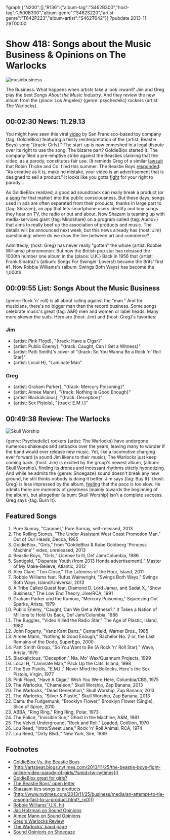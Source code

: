 ?graph {"N200":[],"R136":{"album-tag":"S462B300","host-tag":"J500B300","album-genre":"S462S220","artist-genre":"T642P223","album-artist":"S462T642"}}
?pubdate 2013-11-29T00:00

# Show 418: Songs about the Music Business & Opinions on The Warlocks

![musicbusiness](http://static.soundopinions.org/images/2013/musicbusiness.jpg)

The Business: What happens when artists take a look inward? Jim and Greg play the best *Songs About the Music Industry*. And they review the new album from the {place: Los Angeles} {genre: psychedelic} rockers {artist: The Warlocks}.

## 00:02:30 News: 11.29.13
You might have seen this viral [video](http://www.youtube.com/watch?v=D12UMVA7Ztw) by San Francisco-based toy company {tag: GoldieBlox} featuring a feisty reinterpretation of the  {artist: Beastie Boys} song "{track: Girls}." The start-up is now enmeshed in a legal dispute over its right to use the song. The bizarre part? GoldieBlox started it. The company filed a pre-emptive strike against the Beasties claiming that the video, as a parody, constitutes fair use. (It reminds Greg of a similar [lawsuit](http://marquee.blogs.cnn.com/2013/08/16/robin-thicke-pharell-and-t-i-sue-over-blurred-lines/) that Robin Thicke and Co. filed this summer. The Beastie Boys [responded](http://music-mix.ew.com/2013/11/25/beastie-boys-respond-to-goldieblox-lawsuit-with-open-letter/): "As creative as it is, make no mistake, your video is an advertisement that is designed to sell a product." It looks like you gotta [fight](http://www.youtube.com/watch?v=eBShN8qT4lk) for your right to parody…
 
As GoldieBlox realized, a good ad soundtrack can really break a product (or a [song](http://www.youtube.com/watch?v=BIOW9fLT9eY) for that matter) into the public consciousness. But these days, songs used in ads are often separated from their products, thanks in large part to {tag: Shazam}, an app that lets smartphone users identify and buy songs they hear on TV, the radio or out and about. Now Shazam is teaming up with media-services giant {tag: Mindshare} on a program called {tag: Audio+} that aims to really beef up the association of products and music. The details will be announced next week, but this news already has {host: Jim} questioning: where do we draw the line between art and commerce?

Admittedly, {host: Greg} has never really "gotten" the whole {artist: Robbie Williams} phenomenon. But now the British pop star has released the 1000th number one album in the {place: U.K.} Back in 1956 that {artist: Frank Sinatra}'s {album: Songs For Swingin' Lovers!} became the Brits' first #1. Now Robbie Williams's {album: Swings Both Ways} has become the 1,000th. 

## 00:09:55 List: Songs About the Music Business
{genre: Rock 'n' roll} is all about railing against the "man." And for musicians, there's no bigger man than the record business. Some songs celebrate music's great {tag: A&R} men and women or label heads. Many more skewer the suits. Here are {host: Jim} and {host: Greg}'s favorites:

### Jim
- {artist: Pink Floyd}, "{track: Have a Cigar}"
- {artist: Public Enemy}, "{track: Caught, Can I Get a Witness}"
- {artist: Patti Smith}'s cover of  "{track: So You Wanna Be a Rock 'n' Roll Star}"
- {artist: Local H}, "Laminate Man"

### Greg	
- {artist: Graham Parker}, "{track: Mercury Poisoning}"
- {artist: Aimee Mann}, "{track: Nothing is Good Enough}"
- {artist: Blackalicious}, "{track: Deception}"
- {artist: Sex Pistols}, "{track: E.M.I.}"

## 00:49:38 Review: The Warlocks
![Skull Worship](http://is2.mzstatic.com/image/thumb/Features/v4/ee/7c/90/ee7c9020-8a58-1c69-c22e-04d810f2c3af/dj.mdeshajf.jpg/600x600bb-85.jpg "19615706/721866636")

{genre: Psychedelic} rockers {artist: The Warlocks} have undergone numerous shakeups and setbacks over the years, leaving many to wonder if the band would ever release new music. Yet, like a locomotive charging ever forward (a sound Jim likens to their music), The Warlocks just keep coming back. {host: Jim} is excited by the group's newest album, {album: Skull Worship}, finding its drones and incessant rhythms utterly hypnotizing. And while he admits the {genre: Shoegaze} sound doesn't break any new ground, he still thinks nobody is doing it better. Jim says {tag: Buy It}. {host: Greg} is less impressed by the album, [feeling](http://articles.chicagotribune.com/2013-11-26/entertainment/chi-warlocks-album-review-20131126_1_bobby-hecksher-warlocks-guitars) that the pace is too slow. He admits there are moments of greatness (mainly towards the beginning of the album), but altogether {album: Skull Worship} isn't a complete success. Greg says {tag: Burn It}.

## Featured Songs

1. Pure Sunray, "Caramel," Pure Sunray, self-released, 2013
1. The Rolling Stones, "The Under Assistant West Coast Promotion Man," Out of Our Heads, Decca, 1965
1. GoldieBlox, "Girls," from "GoldieBlox & Rube Goldberg 'Princess Machine'" video, unreleased, 2013
1. Beastie Boys, "Girls," License to Ill, Def Jam/Columbia, 1986
1. Santigold, "Disparate Youth (from 2013 Honda advertisement)," Master of My Make-Believe, Atlantic, 2012
1. Alex Clare, "Too Close," The Lateness of the Hour, Island, 2011
1. Robbie Williams feat. Rufus Wainwright, "Swings Both Ways," Swings Both Ways, Island/Universal, 2013
1. A Tribe Called Quest feat. Diamond D, Lord Jamar, and Sadat X, "Show Business," The Low End Theory, Jive/RCA, 1991
1. Graham Parker and the Rumour, "Mercury Poisoning," Squeezing Out Sparks, Arista, 1979
1. Public Enemy, "Caught, Can We Get a Witness?," It Takes a Nation of Millions to Hold Us Back, Def Jam/Columbia, 1988
1. The Buggles, "Video Killed the Radio Star," The Age of Plastic, Island, 1980
1. John Fogerty, "Vanz Kant Danz," Centerfield, Warner Bros., 1985
1. Aimee Mann, "Nothing Is Good Enough," Bachelor No. 2 or, the Last Remains of the Dodo, SuperEgo, 2000
1. Patti Smith Group, "So You Want to Be (A Rock 'n' Roll Star)," Wave, Arista, 1979
1. Blackalicious, "Deception," Nia, Mo' Wax/Quannum Projects, 1999
1. Local H, "Laminate Man," Pack Up the Cats, Island, 1998
1. The Sex Pistols, "E.M.I.," Never Mind the Bollocks, Here's the Sex Pistols, Virgin, 1977
1. Pink Floyd, "Have A Cigar," Wish You Were Here, Columbia/CBS, 1975
1. The Warlocks, "Chameleon," Skull Worship, Zap Banana, 2013
1. The Warlocks, "Dead Generation," Skull Worship, Zap Banana, 2013
1. The Warlocks, "Silver & Plastic," Skull Worship, Zap Banana, 2013
1. Damu the Fudgemunk, "Brooklyn Flower," Brooklyn Flower (Single), Slice of Spice, 2010
1. ABBA, "Ring Ring," Ring Ring, Polar, 1973
1. The Police, "Invisible Sun," Ghost in the Machine, A&M, 1981
1. The Velvet Underground, "Rock and Roll," Loaded, Cotillion, 1970
1. Lou Reed, "Intro/Sweet Jane," Rock 'n' Roll Animal, RCA, 1974
1. Lou Reed, "Dirty Blvd.," New York, Sire, 1989


## Footnotes
- [GoldieBlox Vs. the Beastie Boys]()
- [http://artsbeat.blogs.nytimes.com/2013/11/25/the-beastie-boys-fight-online-video-parody-of-girls/?smid=tw-nytimes]()
- [GoldieBlox great for girls?](http://www.slate.com/blogs/xx_factor/2013/11/26/goldieblox_disrupting_the_pink_aisle_or_just_selling_toys.html)
- [The Beastie Boys' open letter](http://music-mix.ew.com/2013/11/25/beastie-boys-respond-to-goldieblox-lawsuit-with-open-letter/)
- [Shazaam ties songs to products]()
- [http://www.nytimes.com/2013/11/25/business/media/an-attempt-to-tie-a-song-fast-to-a-product.html?_r=0]()
- [Robbie Williams' U.K. hit](http://www.bbc.co.uk/news/entertainment-arts-25079172)
- [Jac Holzman on Sound Opinions](http://dev.soundopinions.org/show/275)
- [Aimee Mann on Sound Opinions](http://dev.soundopinions.org/show/372)
- [Greg's Warlocks Review](http://www.chicagotribune.com/entertainment/music/turnitup/chi-warlocks-album-review-20131126,0,3824099.column?track=rss)
- [The Warlocks' band page](http://www.thewarlocks.com/news.php)
- [Sound Opinions on Shoegaze](http://dev.soundopinions.org/show/371)

